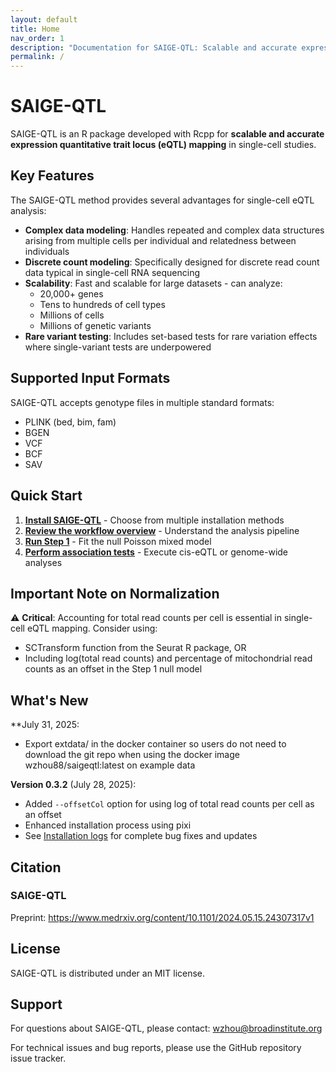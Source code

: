 ```yaml
---
layout: default
title: Home
nav_order: 1
description: "Documentation for SAIGE-QTL: Scalable and accurate expression quantitative trait locus mapping for single-cell studies."
permalink: /
---
```


# SAIGE-QTL

SAIGE-QTL is an R package developed with Rcpp for **scalable and accurate expression quantitative trait locus (eQTL) mapping** in single-cell studies.

## Key Features

The SAIGE-QTL method provides several advantages for single-cell eQTL analysis:

- **Complex data modeling**: Handles repeated and complex data structures arising from multiple cells per individual and relatedness between individuals
- **Discrete count modeling**: Specifically designed for discrete read count data typical in single-cell RNA sequencing
- **Scalability**: Fast and scalable for large datasets - can analyze:
  - 20,000+ genes
  - Tens to hundreds of cell types
  - Millions of cells
  - Millions of genetic variants
- **Rare variant testing**: Includes set-based tests for rare variation effects where single-variant tests are underpowered

## Supported Input Formats

SAIGE-QTL accepts genotype files in multiple standard formats:
- PLINK (bed, bim, fam)
- BGEN
- VCF
- BCF
- SAV

## Quick Start

1. **[Install SAIGE-QTL](https://weizhou0.github.io/SAIGE-QTL-doc/docs/Installation.html)** - Choose from multiple installation methods
2. **[Review the workflow overview](https://weizhou0.github.io/SAIGE-QTL-doc/docs/overview.html)** - Understand the analysis pipeline
3. **[Run Step 1](https://weizhou0.github.io/SAIGE-QTL-doc/docs/step1.html)** - Fit the null Poisson mixed model
4. **[Perform association tests](https://weizhou0.github.io/SAIGE-QTL-doc/docs/calling-saigeqtl.html)** - Execute cis-eQTL or genome-wide analyses

## Important Note on Normalization

⚠️ **Critical**: Accounting for total read counts per cell is essential in single-cell eQTL mapping. Consider using:
- SCTransform function from the Seurat R package, OR
- Including log(total read counts) and percentage of mitochondrial read counts as an offset in the Step 1 null model

## What's New

**July 31, 2025:
- Export extdata/ in the docker container so users do not need to download the git repo when using the docker image wzhou88/saigeqtl:latest on example data

**Version 0.3.2** (July 28, 2025):
- Added `--offsetCol` option for using log of total read counts per cell as an offset
- Enhanced installation process using pixi
- See [Installation logs](Installation.html) for complete bug fixes and updates

## Citation

### SAIGE-QTL
Preprint: https://www.medrxiv.org/content/10.1101/2024.05.15.24307317v1

## License

SAIGE-QTL is distributed under an MIT license.

## Support

For questions about SAIGE-QTL, please contact: [wzhou@broadinstitute.org](mailto:wzhou@broadinstitute.org)

For technical issues and bug reports, please use the GitHub repository issue tracker.
